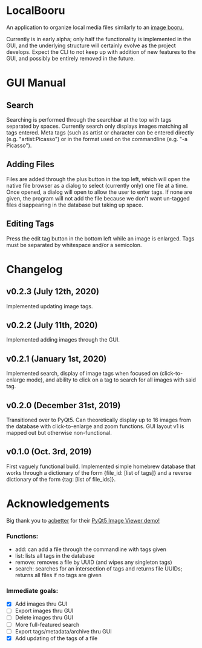 LocalBooru
==========
An application to organize local media files similarly to an
[image booru.](https://tvtropes.org/pmwiki/pmwiki.php/Main/ImageBooru)

Currently is in early alpha; only half the functionality is implemented in the
GUI, and the underlying structure will certainly evolve as the project develops.
Expect the CLI to not keep up with addition of new features to the GUI, and
possibly be entirely removed in the future.


GUI Manual
==========
Search
------
Searching is performed through the searchbar at the top with tags separated by
spaces. Currently search only displays images matching all tags entered. Meta
tags (such as artist or character can be entered directly (e.g.
"artist:Picasso") or in the format used on the commandline (e.g. "-a Picasso").

Adding Files
------------
Files are added through the plus button in the top left, which will open the
native file browser as a dialog to select (currently only) one file at a time.
Once opened, a dialog will open to allow the user to enter tags. If none are
given, the program will not add the file because we don't want un-tagged files
disappearing in the database but taking up space.

Editing Tags
------------
Press the edit tag button in the bottom left while an image is enlarged. Tags
must be separated by whitespace and/or a semicolon.


Changelog
=========
v0.2.3 (July 12th, 2020)
------------------------
Implemented updating image tags.

v0.2.2 (July 11th, 2020)
------------------------
Implemented adding images through the GUI.

v0.2.1 (January 1st, 2020)
--------------------------
Implemented search, display of image tags when focused on (click-to-enlarge
mode), and ability to click on a tag to search for all images with said tag.

v0.2.0 (December 31st, 2019)
----------------------------
Transitioned over to PyQt5. Can theoretically display up to 16 images from the
database with click-to-enlarge and zoom functions. GUI layout v1 is mapped out
but otherwise non-functional.

v0.1.0 (Oct. 3rd, 2019)
-----------------------
First vaguely functional build. Implemented simple homebrew database that works
through a dictionary of the form {file\_id: [list of tags]} and a reverse
dictionary of the form {tag: [list of file\_ids]}.

Acknowledgements
================
Big thank you to [acbetter](https://gist.github.com/acbetter) for their
[PyQt5 Image Viewer demo!](https://gist.github.com/acbetter/32c575803ec361c3e82064e60db4e3e0)

### Functions:

- add: can add a file through the commandline with tags given
- list: lists all tags in the database
- remove: removes a file by UUID (and wipes any singleton tags)
- search: searches for an intersection of tags and returns file UUIDs; returns all files if no tags are given

### Immediate goals:

- [x] Add images thru GUI
- [ ] Export images thru GUI
- [ ] Delete images thru GUI
- [ ] More full-featured search
- [ ] Export tags/metadata/archive thru GUI
- [x] Add updating of the tags of a file
